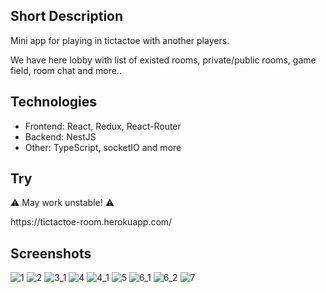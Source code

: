 ## Short Description

Mini app for playing in tictactoe with another players.
<p>We have here lobby with list of existed rooms, private/public rooms, game field, room chat and more..</p>

## Technologies

- Frontend: React, Redux, React-Router
- Backend: NestJS
- Other: TypeScript, socketIO and more

## Try

:warning: May work unstable! :warning:
<p>https://tictactoe-room.herokuapp.com/</p>

## Screenshots

![1](https://user-images.githubusercontent.com/5816241/126907414-594baba3-aebe-4aea-a266-636ab6253985.png)
![2](https://user-images.githubusercontent.com/5816241/126907424-81ef79f8-f7aa-40b5-9eea-45eec4843622.png)
![3_1](https://user-images.githubusercontent.com/5816241/126907437-0da0d65d-af47-4304-b903-d304e3e50236.png)
![4](https://user-images.githubusercontent.com/5816241/126907446-a15ac03b-853c-4169-9c62-10c5fef40bf4.png)
![4_1](https://user-images.githubusercontent.com/5816241/126907457-a804a17e-5ee2-44c8-ab12-7cdd686a5536.png)
![5](https://user-images.githubusercontent.com/5816241/126907460-a0ff76b0-667c-4348-b650-34ff6b57b023.png)
![6_1](https://user-images.githubusercontent.com/5816241/126907463-589efff2-4f07-4f77-b0eb-96bdd05cdbc4.png)
![6_2](https://user-images.githubusercontent.com/5816241/126907464-ed4ff893-f641-4c94-8d4b-3896d8816a32.png)
![7](https://user-images.githubusercontent.com/5816241/126907467-a23948c8-af19-4d65-a46b-7461e77bba4c.png)


